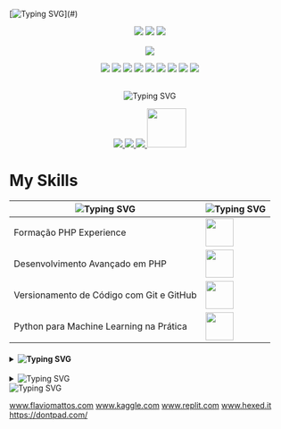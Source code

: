 [![Typing SVG](https://readme-typing-svg.demolab.com?font=Fira+Code&size=25&pause=1000&color=38BB92&random=false&width=435&lines=Hello%2C+I'm+Flavio+Mattos;Welcome+to+my+GitHub+profile!)](#)
<div align="center">
  <img src="http://github-profile-summary-cards.vercel.app/api/cards/profile-details?username=oflaviomattos&theme=vue" />
  <img src="http://github-profile-summary-cards.vercel.app/api/cards/stats?username=oflaviomattos&theme=vue" />
  <img src="http://github-profile-summary-cards.vercel.app/api/cards/repos-per-language?username=oflaviomattos&theme=vue" />
</div>

<br>

<div align="center">
  <img src="https://readme-typing-svg.demolab.com?font=Fira+Code&duration=1&pause=1000&color=38BB92&random=false&width=435&lines=Technologies+and+Tools" />
  <p align="center">
    <img src="https://img.shields.io/badge/HTML5-E34F26?style=for-the-badge&logo=html5&logoColor=white" />
    <img src="https://img.shields.io/badge/CSS3-1572B6?style=for-the-badge&logo=css3&logoColor=white" />
    <img src="https://img.shields.io/badge/JavaScript-F7DF1E?style=for-the-badge&logo=javascript&logoColor=black" />
    <img src="https://img.shields.io/badge/PHP-777BB4?style=for-the-badge&logo=php&logoColor=white" />
    <img src="https://img.shields.io/badge/Laravel-FF2D20?style=for-the-badge&logo=laravel&logoColor=white" />
    <img src="https://img.shields.io/badge/SQLite-003B57?style=for-the-badge&logo=sqlite&logoColor=white" />
    <img src="https://img.shields.io/badge/C%23-239120?style=for-the-badge&logo=c-sharp&logoColor=white" />
    <img src="https://img.shields.io/badge/Symfony-000000?style=for-the-badge&logo=symfony&logoColor=white" />
    <img src="https://img.shields.io/badge/Python-3776AB?style=for-the-badge&logo=python&logoColor=white" />
  </p>
</div>

<br>

<div align="center">
  <img src="https://readme-typing-svg.demolab.com?font=Fira+Code&duration=1&pause=1000&color=38BB92&random=false&width=435&lines=Get+in+Touch" alt="Typing SVG" />
  <p align="center">
    <a href="mailto:contact@flaviomattos.com">
      <img src="https://img.shields.io/badge/Email-D14836?style=for-the-badge&logo=gmail&logoColor=white" />
    </a>
    <a href="https://linkedin.com/in/oflaviomattos">
      <img src="https://img.shields.io/badge/LinkedIn-0A66C2?style=for-the-badge&logo=linkedin&logoColor=white" />
    </a>
    <a href="https://github.com/oflaviomattos">
      <img src="https://img.shields.io/badge/GitHub-000?style=for-the-badge&logo=GitHub" />
    </a>
    <a href="https://www.dio.me/users/me_26560">
      <img src="https://hermes.digitalinnovation.one/assets/diome/logo-full.svg" width="70">
    </a>
  </p>
</div>

<h1>My Skills</h1>

<table>
    <thead>
        <tr>
            <th><img src="https://readme-typing-svg.demolab.com?font=Fira+Code&size=15&duration=1&pause=1000&color=38BB92&random=false&width=435&lines=Details" alt="Typing SVG" /></th>
            <th><img src="https://readme-typing-svg.demolab.com?font=Fira+Code&size=15&duration=1&pause=1000&color=38BB92&random=false&width=435&lines=Certificate" alt="Typing SVG" /></th>
        </tr>
    </thead>
    <tbody>
        <tr>
            <td>Formação PHP Experience</td>
            <td><a href="https://www.dio.me/certificate/260ED4B2/share"><img src="https://hermes.dio.me/tracks/20b04ddf-42a7-4945-b004-e6cd8b1a798f.png" width="50"></a></td>
        </tr>
        <tr>
            <td>Desenvolvimento Avançado em PHP</td>
            <td><a href="https://www.dio.me/certificate/80FD2AA3/share"><img src="https://hermes.dio.me/courses/badge/1f8851df-7937-485a-a355-3d80b4cfab63.png" width="50"></a></td>
        </tr>
        <tr>
            <td>Versionamento de Código com Git e GitHub</td>
            <td><a href="https://www.dio.me/certificate/F5BFD851/share"><img src="https://hermes.dio.me/courses/badge/406684a4-396d-4160-94b9-ead934e18564.png" width="50"></a></td>
        </tr>
        <tr>
            <td>Python para Machine Learning na Prática</td>
            <td><a href="https://www.dio.me/certificate/A0C835A9/share"><img src="https://www.dio.me/_next/image?url=https%3A%2F%2Fhermes.dio.me%2Fcourses%2Fbadge%2Fe9f9ba3f-9366-43d7-b344-5ba280fbcaba.png&w=128&q=75" width="50"></a></td>
        </tr>
        <!-- Adicione mais linhas conforme necessário -->
    </tbody>
</table>


<h4 align="left">
<p align="left"> 
</p>
<details>
<summary><img src="https://readme-typing-svg.demolab.com?font=Fira+Code&duration=1&pause=1000&color=38BB92&random=false&width=435&lines=My+Projects" alt="Typing SVG" /></summary>

<img src="https://readme-typing-svg.demolab.com?font=Fira+Code&size=15&duration=1&pause=1000&color=38BB92&random=false&width=435&lines=Project" alt="Typing SVG" />|<img src="https://readme-typing-svg.demolab.com?font=Fira+Code&size=15&duration=1&pause=1000&color=38BB92&random=false&width=435&lines=Details" alt="Typing SVG" />
:---:|:---:|
[Busca de CEP Brasileiros ](https://github.com/oflaviomattos/consultarcep)|API de busca de CEP resultando um JSON.
[Testes Unitários no C# ](https://github.com/oflaviomattos/trilha-net-testes-unitarios)|Testes Unitários no C#.
</h4>


<details>
  <summary><img src="https://readme-typing-svg.demolab.com?font=Fira+Code&duration=1&pause=1000&color=38BB92&random=false&width=435&lines=%F0%9F%94%97+Useful+Links" alt="Typing SVG" /></summary>

  | DETAILS                         |   LINK    |
  |:-----------------------------:|:-----------:|
  | [Website/Portfolio](https://www.flaviomattos.com/) | Site        |
  | [Kaggle](https://www.kaggle.com/flaviomattos)       | Kaggle      |
</details>

<div align="left">
  <img src="https://readme-typing-svg.demolab.com?font=Fira+Code&duration=1&pause=1000&color=38BB92&random=false&width=435&lines=Useful+Links" alt="Typing SVG" />
  <p align="left">
    <a href="https://www.flaviomattos.com/">www.flaviomattos.com</a>
    <a href="https://www.kaggle.com/flaviomattos">www.kaggle.com</a>
    <a href="https://replit.com/">www.replit.com</a>
    <a href="https://hexed.it/">www.hexed.it</a>
    <a href="https://dontpad.com/">https://dontpad.com/</a>


  </p>
</div>
